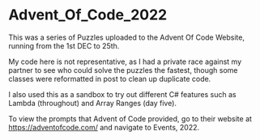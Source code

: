 # Advent_Of_Code_2022

This was a series of Puzzles uploaded to the Advent Of Code Website, running from the 1st DEC to 25th.

My code here is not representative, as I had a private race against my partner to see who could solve the puzzles
the fastest, though some classes were reformatted in post to clean up duplicate code.

I also used this as a sandbox to try out different C# features such as Lambda (throughout) and Array Ranges (day five).

To view the prompts that Advent of Code provided, go to their website at https://adventofcode.com/ and navigate to Events, 2022.
